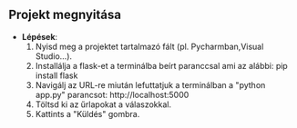 ## Projekt megnyitása
- **Lépések**:
  1. Nyisd meg a projektet tartalmazó fált (pl. Pycharmban,Visual Studio...).
  2. Installálja a flask-et a terminálba beírt paranccsal ami az alábbi: pip install flask
  3. Navigálj az URL-re miután lefuttatjuk a terminálban a "python app.py" parancsot: http://localhost:5000
  4. Töltsd ki az űrlapokat a válaszokkal.
  5. Kattints a "Küldés" gombra.
  
